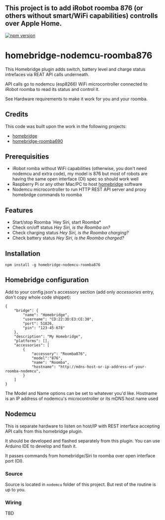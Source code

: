## This project is to add iRobot roomba 876 (or others without smart/WiFi capabilities) controlls over Apple Home.

[![npm version](https://badge.fury.io/js/homebridge-nodemcu-roomba876.svg)](https://badge.fury.io/js/homebridge-nodemcu-roomba876)

homebridge-nodemcu-roomba876
=========

This Homebridge plugin adds switch, battery level and charge status intrefaces via REAT API calls underneath.

API calls go to nodemcu (esp8266) WiFi microcontroller connected to iRobot roomba to read its status and control it.

See Hardware requirements to make it work for you and your roomba.

## Credits

This code was built upon the work in the following projects:

* [homebridge](https://github.com/nfarina/homebridge)
* [homebridge-roomba690](https://github.com/gbro115/homebridge-roomba690)

## Prerequisities

* iRobot romba without WiFi capabilities (otherwise, you don't need nodemcu and extra code), my model is 876 but most of robots are having the same open interface (OI) spec so should work well
* Raspberry Pi or any other Mac/PC to host [homebridge](https://github.com/nfarina/homebridge) software
* Nodemcu microcontroller to run HTTP REST API server and proxy homebrdge commands to roomba

## Features

* Start/stop Roomba `Hey Siri, start Roomba*
* Check on/off status *Hey Siri, is the Roomba on?*
* Check charging status *Hey Siri, is the Roomba charging?*
* Check battery status *Hey Siri, is the Roomba charged?*

## Installation

`npm install -g homebridge-nodemcu-roomba876`

## Homebridge configuration

Add to your config.json's accessory section (add only *accessories* entry, don't copy whole code shippet):

```
{
    "bridge": {
		"name": "Homebridge",
		"username": "CD:22:3D:E3:CE:30",
		"port": 51826,
		"pin": "123-45-678"
    },
    "description": "My Homebridge",
    "platforms": [],
    "accessories": [
		{
			"accessory": "Roomba876",
			"model":"876",
			"name": "Roomba",
			"hostname": "http://mdns-host-or-ip-address-of-your-roomba-nodemcu",
		}
    ]
}
```

The Model and Name options can be set to whatever you'd like.
Hostname is an IP address of nodemcu's microcontroller or its mDNS host name used

## Nodemcu

This is separate hardware to listen on host/IP with REST interface accepting API calls from this homebridge plugin.

It should be developed and flashed separately from this plugin. You can use Arduino IDE to develop and flash it.

It passes commands from homebridge/Siri to roomba over open interface port (OI).

### Source

Source is located in `nodemcu` folder of this project. But rest of the routine is up to you.

### Wiring

TBD
